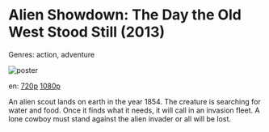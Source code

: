 # Alien Showdown: The Day the Old West Stood Still (2013)

Genres: action, adventure

![poster](http://image.tmdb.org/t/p/w500/mBFfoFJbjdnnO6YgZtQqLOcOSqN.jpg)

en:
  [720p](magnet:?xt=urn:btih:37B7E4BFF914F927FCD1E22E0331B474FC9F9FB3&tr=udp://glotorrents.pw:6969/announce&tr=udp://tracker.opentrackr.org:1337/announce&tr=udp://torrent.gresille.org:80/announce&tr=udp://tracker.openbittorrent.com:80&tr=udp://tracker.coppersurfer.tk:6969&tr=udp://tracker.leechers-paradise.org:6969&tr=udp://p4p.arenabg.ch:1337&tr=udp://tracker.internetwarriors.net:1337)
  [1080p](magnet:?xt=urn:btih:b589dace31960f447560a4b20a86c2f9f96d1708&dn=Alien+Showdown+The+Day+the+Old+West+Stood+Still+(2013)+%5B1080p%5D&tr=udp%3A%2F%2Ftracker.yify-torrents.com%2Fannounce&tr=udp%3A%2F%2Fopen.demonii.com%3A1337%2Fannounce&tr=udp%3A%2F%2Fexodus.desync.com%3A6969&tr=udp%3A%2F%2Ftracker.istole.it%3A80&tr=udp%3A%2F%2Ftracker.publicbt.com%3A80&tr=udp%3A%2F%2Ftracker.publichd.eu%3A80%2Fannounce&tr=udp%3A%2F%2Ftracker.openbittorrent.com%3A80%2Fannounce&tr=udp%3A%2F%2Fcoppersurfer.tk%3A6969%2Fannounce)
  


An alien scout lands on earth in the year 1854. The creature is searching for water and food. Once it finds what it needs, it will call in an invasion fleet. A lone cowboy must stand against the alien invader or all will be lost.